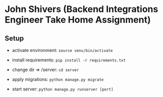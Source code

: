 # John Shivers (Backend Integrations Engineer Take Home Assignment)

## Setup

  - activate environment:
  ```source venv/bin/activate```

  - install requirements:
  ```pip install -r requirements.txt```

  - change dir => /server:
  ```cd server```

  - apply migrations:
  ```python manage.py migrate```

  - start server:
  ```python manage.py runserver [port]```
